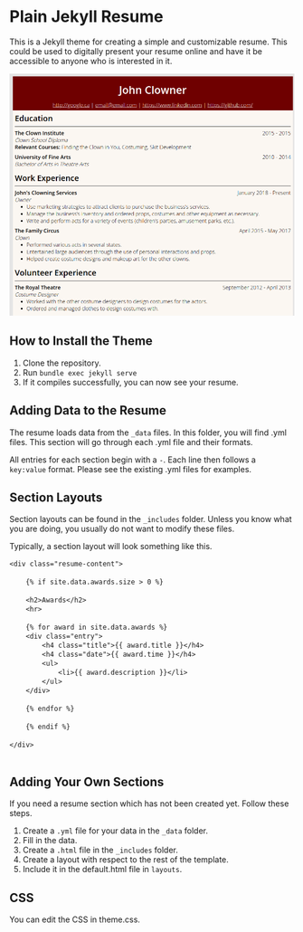 # Plain Jekyll Resume
This is a Jekyll theme for creating a simple and customizable resume. This could be used to digitally present your resume online and have it be accessible to anyone who is interested in it. 

![partial preview](plainresumepreview.png)

## How to Install the Theme

1. Clone the repository.
2. Run `bundle exec jekyll serve`
3. If it compiles successfully, you can now see your resume.

## Adding Data to the Resume
The resume loads data from the `_data` files. In this folder, you will find .yml files. This section will go through each .yml file and their formats.

All entries for each section begin with a `-`. Each line then follows a `key:value` format. Please see the existing .yml files for examples.


## Section Layouts
Section layouts can be found in the `_includes` folder. Unless you know what you are doing, you usually do not want to modify these files. 

Typically, a section layout will look something like this.

```
<div class="resume-content">

    {% if site.data.awards.size > 0 %}
    
    <h2>Awards</h2>
    <hr>
    
    {% for award in site.data.awards %}
    <div class="entry">
        <h4 class="title">{{ award.title }}</h4>
        <h4 class="date">{{ award.time }}</h4>
        <ul>
            <li>{{ award.description }}</li>
        </ul>
    </div>
    
    {% endfor %}
    
    {% endif %}
    
</div>
    
```


## Adding Your Own Sections
If you need a resume section which has not been created yet. Follow these steps. 

1. Create a `.yml` file for your data in the `_data` folder.
2. Fill in the data.
3. Create a `.html` file in the `_includes` folder.
4. Create a layout with respect to the rest of the template.
5. Include it in the default.html file in `layouts`.

## CSS

You can edit the CSS in theme.css.  